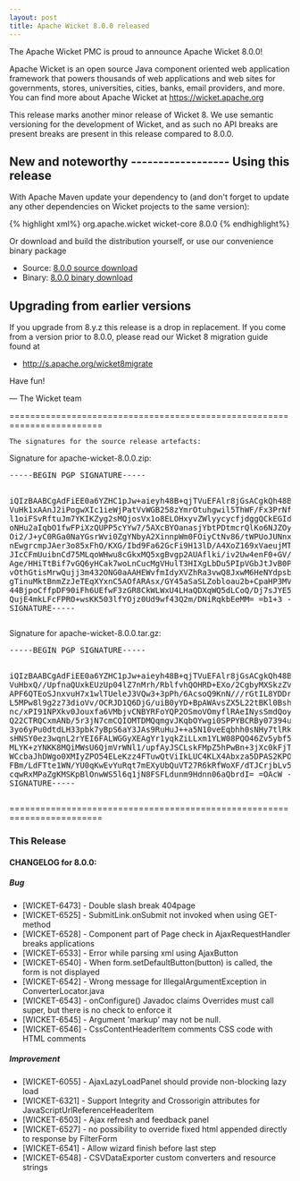 ```yaml
---
layout: post
title: Apache Wicket 8.0.0 released
---
```

The Apache Wicket PMC is proud to announce Apache Wicket 8.0.0!

Apache Wicket is an open source Java component oriented web application
framework that powers thousands of web applications and web sites for
governments, stores, universities, cities, banks, email providers, and
more. You can find more about Apache Wicket at https://wicket.apache.org

This release marks another minor release of Wicket 8. We
use semantic versioning for the development of Wicket, and as such no
API breaks are present breaks are present in this release compared to
8.0.0.

<OPTIONAL> New and noteworthy
<OPTIONAL> ------------------
<OPTIONAL>
Using this release
------------------

With Apache Maven update your dependency to (and don't forget to
update any other dependencies on Wicket projects to the same version):

{% highlight xml%}
<dependency>
    <groupId>org.apache.wicket</groupId>
    <artifactId>wicket-core</artifactId>
    <version>8.0.0</version>
</dependency>
{% endhighlight%}

Or download and build the distribution yourself, or use our
convenience binary package

 * Source: [8.0.0 source download](http://www.apache.org/dyn/closer.cgi/wicket/8.0.0)
 * Binary: [8.0.0 binary download](http://www.apache.org/dyn/closer.cgi/wicket/8.0.0/binaries)

<!--more-->

Upgrading from earlier versions
-------------------------------

If you upgrade from 8.y.z this release is a drop in replacement. If
you come from a version prior to 8.0.0, please read our Wicket 8
migration guide found at

 * http://s.apache.org/wicket8migrate

Have fun!

— The Wicket team


========================================================================

    The signatures for the source release artefacts:

    
Signature for apache-wicket-8.0.0.zip:

<div class='highlight'><pre>
-----BEGIN PGP SIGNATURE-----

iQIzBAABCgAdFiEE0a6YZHC1pJw+aieyh48B+qjTVuEFAlr8jGsACgkQh48B+qjT
VuHk1xAAnJ2iPogwXIc1ieWjPatVvWGB258zYmrOtuhgwil5ThWF/Fx3PrNfhUVQ
l1oiFSvRftuJm7YKIKZyg2sMQjosVx1o8ELOHxyvZWlyycycfjdggQCkEGIdP3Ot
oNHu2aIqbO1fwFPiXzQUPP5cYYw7/5AXcBYOanasjYbtPDtmcrQlKo6NJZOyxjF+
Oi2/J+yC0RGa0NaYGsrWvi0ZgYNbyA2XinnpWm0FOiyCtNv86/tWPUoJUNnx2t2k
nEwgrcmpJAer3o85xFhO/KXG/Ibd9Fa62GcFi9H13lD/A4XoZ169xVaeujMTSCVR
JIcCFmUuibnCd75MLqoWHwu8cGkxMQ5xgBvgp2AUAflki/iv2Uw4enF0+GV/1mCq
Age/HHiTtBif7vGQ6yHCak7woLnCucMgVHulT3HIXgLbDu5PIpVGbJtJvB0PgOiM
vOthGtisMrwQujj3m432ONG0aAAHEWvfmIdyXVZhRa3vwQ8JxwM6HeNYdpsbVezW
gTinuMktBnmZzJeTEqXYxnC5AOfARAsx/GY45aSaSLZobloau2b+CpaHP3MVkDr6
44BjpoCffpDF90iFh6UEfwF3zGR8CkWLWxU4LHaQDXqWQ5dLCoQ/Dj7sJYE5ylgm
QujE4mkLFcFPRO+wsKK503lfYOjz0Ud9wf43Q2m/DNiRqkbEeMM=
=b1+3
-----END PGP SIGNATURE-----
</pre></div>

    
Signature for apache-wicket-8.0.0.tar.gz:

<div class='highlight'><pre>
-----BEGIN PGP SIGNATURE-----

iQIzBAABCgAdFiEE0a6YZHC1pJw+aieyh48B+qjTVuEFAlr8jGsACgkQh48B+qjT
VuHbxQ//UpfnaQUxkEUzUp04lZ7nMrh/RblfvhQOHRD+EXo/2CgbyMXSkzZV6oLd
APF6QTEoSJnxvuH7x1wlTUeleJ3VQw3+3pPh/6AcsoQ9KnN///rGtIL8YDDrP6FD
L5MPw8l9g2z73dioVv/OCRJD1Q6DjG/uiB0yYD+BpAWAvsZX5L22tBKl0Bsho3IV
nc/xPI91NPXkv0Jouxfa6VMbjvCNBYRFoYQP2OSmoVOmyflRAeINysSmdQoyaLXD
Q22CTRQCxmANb/5r3jN7cmCQIOMTDMQqmgvJKqbOYwgi0SPPYBCRBy07394uWXNu
3yo6yPu0dtdLH33pbk7yBpS6aY3JAs9RuHuJ++a5N10veEqbhh0sNHy7tlRkGhWa
sHNSY0ez3wqnL2rYEI6FALWGGyXEAgYr1yqkZiLLxm1YLW08PQO46Zv5ybf5vtky
MLYK+zYNKK8MQiMWsU6QjmVrWNl1/upfAyJSCLskFMpZ5hPwBn+3jXc0kFjT26MB
WCcbaJhDWgo0XMIyZPO54ELeKzz4FTuwQtViIkLUC4KLX4Abxza5DPAS2KPOBviY
FBm/LdFTte1WN/YU0qKwEvYuRqt7mEXyUbQuVT27R6kRfWoXF/dTJCrjbLv5g8ze
cqwRxMPaZgKMSKpBlOnwWS5l6q1jN8FSFLdunm9Hdnn06aQbrdI=
=OAcW
-----END PGP SIGNATURE-----
</pre></div>

    
========================================================================

### This Release

#### CHANGELOG for 8.0.0:
    
##### Bug

 * [WICKET-6473] - Double slash break 404page
 * [WICKET-6525] - SubmitLink.onSubmit not invoked when using GET-method
 * [WICKET-6528] - Component part of Page check in AjaxRequestHandler breaks applications
 * [WICKET-6533] - Error while parsing xml using AjaxButton
 * [WICKET-6540] - When form.setDefaultButton(button) is called, the form is not displayed
 * [WICKET-6542] - Wrong message for IllegalArgumentException in ConverterLocator.java
 * [WICKET-6543] - onConfigure() Javadoc claims Overrides must call super, but there is no check to enforce it
 * [WICKET-6545] - Argument 'markup' may not be null.
 * [WICKET-6546] - CssContentHeaderItem comments CSS code with HTML comments

##### Improvement

 * [WICKET-6055] - AjaxLazyLoadPanel should provide non-blocking lazy load
 * [WICKET-6321] - Support Integrity and Crossorigin attributes for JavaScriptUrlReferenceHeaderItem 
 * [WICKET-6503] - Ajax refresh and feedback panel
 * [WICKET-6527] - no possibility to override fixed html appended directly to response by FilterForm
 * [WICKET-6541] - Allow wizard finish before last step
 * [WICKET-6548] - CSVDataExporter custom converters and resource strings

